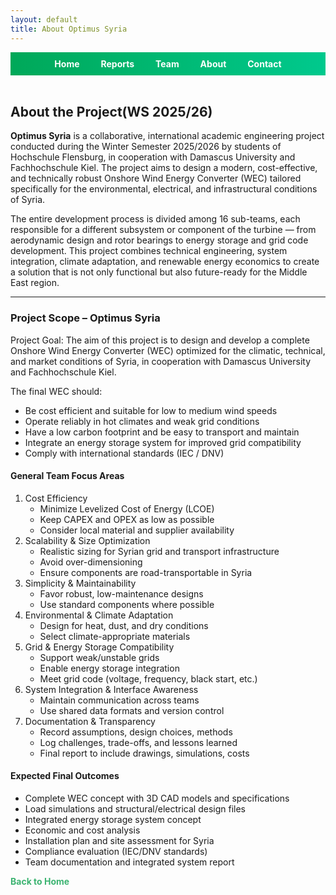 ```yaml
---
layout: default
title: About Optimus Syria
---
```

<link rel="stylesheet" href="assets/style.css">
<!-- Top Navigation -->
<div style="text-align:center; background:linear-gradient(90deg, #00a859, #00c98d); padding:10px;">
  <a href="index.html" style="color:white; margin:0 15px; font-weight:bold; text-decoration:none;">Home</a>
  <a href="week1.html" style="color:white; margin:0 15px; font-weight:bold; text-decoration:none;">Reports</a>
  <a href="team.html" style="color:white; margin:0 15px; font-weight:bold; text-decoration:none;">Team</a>
  <a href="about.html" style="color:white; margin:0 15px; font-weight:bold; text-decoration:none;">About</a>
  <a href="contact.html" style="color:white; margin:0 15px; font-weight:bold; text-decoration:none;">Contact</a>
</div>

<br>

<link rel="stylesheet" href="assets/style.css">

<h2>About the Project(WS 2025/26)</h2>

<p>
<strong>Optimus Syria</strong> is a collaborative, international academic engineering project conducted during the Winter Semester 2025/2026 by students of Hochschule Flensburg, in cooperation with Damascus University and Fachhochschule Kiel. The project aims to design a modern, cost-effective, and technically robust Onshore Wind Energy Converter (WEC) tailored specifically for the environmental, electrical, and infrastructural conditions of Syria.
</p>

<p>
The entire development process is divided among 16 sub-teams, each responsible for a different subsystem or component of the turbine — from aerodynamic design and rotor bearings to energy storage and grid code development. This project combines technical engineering, system integration, climate adaptation, and renewable energy economics to create a solution that is not only functional but also future-ready for the Middle East region.
</p>

<hr>

<h3>Project Scope – Optimus Syria</h3>

Project Goal:
The aim of this project is to design and develop a complete Onshore Wind Energy Converter (WEC) optimized for the climatic, technical, and market conditions of Syria, in cooperation with Damascus University and Fachhochschule Kiel.

The final WEC should:
<ul>
  <li>Be cost efficient and suitable for low to medium wind speeds</li>
  <li>Operate reliably in hot climates and weak grid conditions</li>
  <li>Have a low carbon footprint and be easy to transport and maintain</li>
  <li>Integrate an energy storage system for improved grid compatibility</li>
  <li>Comply with international standards (IEC / DNV)</li>
</ul>

<h4>General Team Focus Areas</h4>
<ol>
  <li>Cost Efficiency
    <ul>
      <li>Minimize Levelized Cost of Energy (LCOE)</li>
      <li>Keep CAPEX and OPEX as low as possible</li>
      <li>Consider local material and supplier availability</li>
    </ul>
  </li>
  <li>Scalability & Size Optimization
    <ul>
      <li>Realistic sizing for Syrian grid and transport infrastructure</li>
      <li>Avoid over-dimensioning</li>
      <li>Ensure components are road-transportable in Syria</li>
    </ul>
  </li>
  <li>Simplicity & Maintainability
    <ul>
      <li>Favor robust, low-maintenance designs</li>
      <li>Use standard components where possible</li>
    </ul>
  </li>
  <li>Environmental & Climate Adaptation
    <ul>
      <li>Design for heat, dust, and dry conditions</li>
      <li>Select climate-appropriate materials</li>
    </ul>
  </li>
  <li>Grid & Energy Storage Compatibility
    <ul>
      <li>Support weak/unstable grids</li>
      <li>Enable energy storage integration</li>
      <li>Meet grid code (voltage, frequency, black start, etc.)</li>
    </ul>
  </li>
  <li>System Integration & Interface Awareness
    <ul>
      <li>Maintain communication across teams</li>
      <li>Use shared data formats and version control</li>
    </ul>
  </li>
  <li>Documentation & Transparency
    <ul>
      <li>Record assumptions, design choices, methods</li>
      <li>Log challenges, trade-offs, and lessons learned</li>
      <li>Final report to include drawings, simulations, costs</li>
    </ul>
  </li>
</ol>

<h4>Expected Final Outcomes</h4>
<ul>
  <li>Complete WEC concept with 3D CAD models and specifications</li>
  <li>Load simulations and structural/electrical design files</li>
  <li>Integrated energy storage system concept</li>
  <li>Economic and cost analysis</li>
  <li>Installation plan and site assessment for Syria</li>
  <li>Compliance evaluation (IEC/DNV standards)</li>
  <li>Team documentation and integrated system report</li>
</ul>


<p><a href="index.html" style="color: #3CB371; text-decoration: none; font-weight: bold;">Back to Home</a></p>


<style>
footer { display: none; }
</style>
